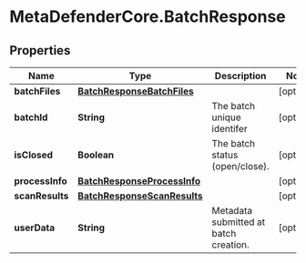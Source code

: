 # MetaDefenderCore.BatchResponse

## Properties

Name | Type | Description | Notes
------------ | ------------- | ------------- | -------------
**batchFiles** | [**BatchResponseBatchFiles**](BatchResponseBatchFiles.md) |  | [optional] 
**batchId** | **String** | The batch unique identifer | [optional] 
**isClosed** | **Boolean** | The batch status (open/close). | [optional] 
**processInfo** | [**BatchResponseProcessInfo**](BatchResponseProcessInfo.md) |  | [optional] 
**scanResults** | [**BatchResponseScanResults**](BatchResponseScanResults.md) |  | [optional] 
**userData** | **String** | Metadata submitted at batch creation. | [optional] 


